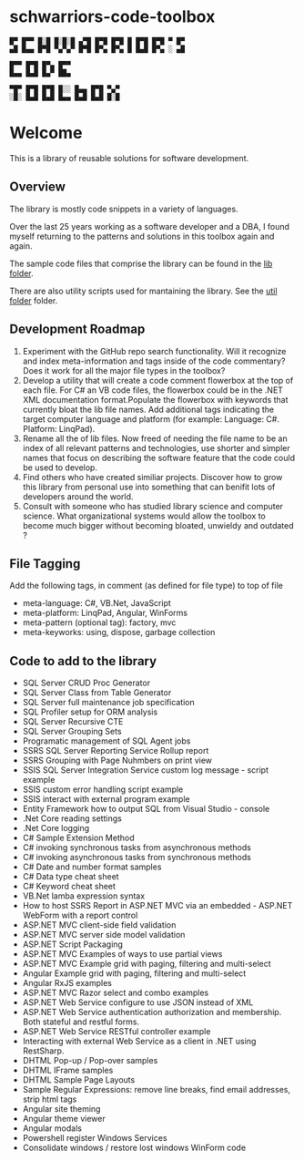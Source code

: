 schwarriors-code-toolbox
========================
```
█▀ █▀▀ █░█ █░█░█ ▄▀█ █▀█ █▀█ █ █▀█ █▀█ ▀ █▀
▄█ █▄▄ █▀█ ▀▄▀▄▀ █▀█ █▀▄ █▀▄ █ █▄█ █▀▄ ░ ▄█

█▀▀ █▀█ █▀▄ █▀▀
█▄▄ █▄█ █▄▀ ██▄

▀█▀ █▀█ █▀█ █░░ █▄▄ █▀█ ▀▄▀
░█░ █▄█ █▄█ █▄▄ █▄█ █▄█ █░█
```

# Welcome

This is a library of reusable solutions for software development.

## Overview

The library is mostly code snippets in a variety of languages.

Over the last 25 years working as a software developer and a DBA, I found myself returning to the patterns and solutions in this toolbox again and again.

The sample code files that comprise the library can be found in the [lib folder](https://github.com/schwarrior/schwarriors-code-toolbox/tree/main/lib).

There are also utility scripts used for mantaining the library. See the [util folder](https://github.com/schwarrior/schwarriors-code-toolbox/tree/main/util) folder.

## Development Roadmap

1) Experiment with the GitHub repo search functionality. Will it recognize and index meta-information and tags inside of the code commentary? Does it work for all the major file types in the toolbox?
2) Develop a utility that will create a code comment flowerbox at the top of each file. For C# an VB code files, the flowerbox could be in the .NET XML documentation format.Populate the flowerbox with keywords that currently bloat the lib file names. Add additional tags indicating the target computer language and platform (for example: Language: C#. Platform: LinqPad).
3) Rename all the of lib files. Now freed of needing the file name to be an index of all relevant patterns and technologies, use shorter and simpler names that focus on describing the software feature that the code could be used to develop.
3) Find others who have created similiar projects. Discover how to grow this library from personal use into something that can benifit lots of developers around the world.
4) Consult with someone who has studied library science and computer science. What organizational systems would allow the toolbox to become much bigger without becoming bloated, unwieldy and outdated ? 

## File Tagging

Add the following tags, in comment (as defined for file type) to top of file
- meta-language: C#, VB.Net, JavaScript
- meta-platform: LinqPad, Angular, WinForms
- meta-pattern (optional tag): factory, mvc 
- meta-keyworks: using, dispose, garbage collection

## Code to add to the library

- SQL Server CRUD Proc Generator
- SQL Server Class from Table Generator
- SQL Server full maintenance job specification
- SQL Profiler setup for ORM analysis
- SQL Server Recursive CTE
- SQL Server Grouping Sets
- Programatic management of SQL Agent jobs
- SSRS SQL Server Reporting Service Rollup report
- SSRS Grouping with Page Nuhmbers on print view
- SSIS SQL Server Integration Service custom log message - script example
- SSIS custom error handling script example
- SSIS interact with external program example
- Entity Framework how to output SQL from Visual Studio - console
- .Net Core reading settings
- .Net Core logging
- C# Sample Extension Method
- C# invoking synchronous tasks from asynchronous methods
- C# invoking asynchronous tasks from synchronous methods
- C# Date and number format samples
- C# Data type cheat sheet
- C# Keyword cheat sheet
- VB.Net lamba expression syntax
- How to host SSRS Report in ASP.NET MVC via an embedded - ASP.NET WebForm with a report control
- ASP.NET MVC client-side field validation
- ASP.NET MVC server side model validation
- ASP.NET Script Packaging
- ASP.NET MVC Examples of ways to use partial views
- ASP.NET MVC Example grid with paging, filtering and multi-select
- Angular Example grid with paging, filtering and multi-select
- Angular RxJS examples
- ASP.NET MVC Razor select and combo examples
- ASP.NET Web Service configure  to use JSON instead of XML
- ASP.NET Web Service authentication authorization and membership. Both stateful and restful forms.
- ASP.NET Web Service RESTful controller example
- Interacting with external Web Service as a client in .NET using RestSharp.
- DHTML Pop-up / Pop-over samples
- DHTML IFrame samples
- DHTML Sample Page Layouts
- Sample Regular Expressions: remove line breaks, find email addresses, strip html tags
- Angular site theming
- Angular theme viewer
- Angular modals
- Powershell register Windows Services
- Consolidate windows / restore lost windows WinForm code
